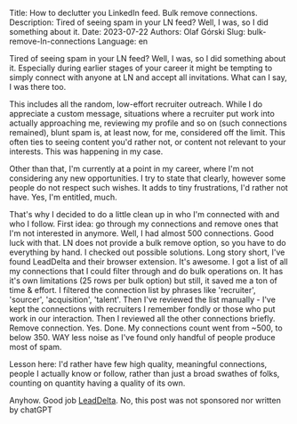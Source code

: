 Title: How to declutter you LinkedIn feed. Bulk remove connections.
Description: Tired of seeing spam in your LN feed? Well, I was, so I did something about it.
Date: 2023-07-22
Authors: Olaf Górski
Slug: bulk-remove-ln-connections
Language: en


Tired of seeing spam in your LN feed? Well, I was, so I did something about it.
Especially during earlier stages of your career it might be tempting to simply connect with anyone at LN and accept all invitations. What can I say, I was there too.

This includes all the random, low-effort recruiter outreach. While I do appreciate a custom message, situations where a recruiter put work into actually approaching me, reviewing my profile and so on (such connections remained), blunt spam is, at least now, for me, considered off the limit.
This often ties to seeing content you'd rather not, or content not relevant to your interests. This was happening in my case.

Other than that, I'm currently at a point in my career, where I'm not considering any new opportunities. I try to state that clearly, however some people do not respect such wishes. It adds to tiny frustrations, I'd rather not have. Yes, I'm entitled, much.

That's why I decided to do a little clean up in who I'm connected with and who I follow.
First idea: go through my connections and remove ones that I'm not interested in anymore. Well, I had almost 500 connections. Good luck with that. LN does not provide a bulk remove option, so you have to do everything by hand.
I checked out possible solutions. Long story short, I've found
LeadDelta and their browser extension.
It's awesome. I got a list of all my connections that I could filter through and do bulk operations on. It has it's own limitations (25 rows per bulk option) but still, it saved me a ton of time & effort.
I filtered the connection list by phrases like 'recruiter', 'sourcer', 'acquisition', 'talent'. Then I've reviewed the list manually - I've kept the connections with recruiters I remember fondly or those who put work in our interaction.
Then I reviewed all the other connections briefly.
Remove connection. Yes. Done.
My connections count went from ~500, to below 350. WAY less noise as I've found only handful of people produce most of spam.

Lesson here: I'd rather have few high quality, meaningful connections, people I actually know or follow, rather than just a broad swathes of folks, counting on quantity having a quality of its own.

Anyhow. Good job [LeadDelta](https://www.linkedin.com/company/leaddelta/).
No, this post was not sponsored nor written by chatGPT